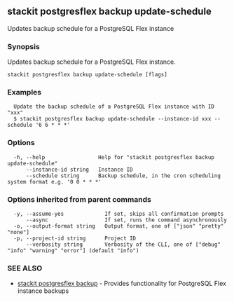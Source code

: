 ## stackit postgresflex backup update-schedule

Updates backup schedule for a PostgreSQL Flex instance

### Synopsis

Updates backup schedule for a PostgreSQL Flex instance.

```
stackit postgresflex backup update-schedule [flags]
```

### Examples

```
  Update the backup schedule of a PostgreSQL Flex instance with ID "xxx"
  $ stackit postgresflex backup update-schedule --instance-id xxx --schedule '6 6 * * *'
```

### Options

```
  -h, --help                 Help for "stackit postgresflex backup update-schedule"
      --instance-id string   Instance ID
      --schedule string      Backup schedule, in the cron scheduling system format e.g. '0 0 * * *'
```

### Options inherited from parent commands

```
  -y, --assume-yes             If set, skips all confirmation prompts
      --async                  If set, runs the command asynchronously
  -o, --output-format string   Output format, one of ["json" "pretty" "none"]
  -p, --project-id string      Project ID
      --verbosity string       Verbosity of the CLI, one of ["debug" "info" "warning" "error"] (default "info")
```

### SEE ALSO

* [stackit postgresflex backup](./stackit_postgresflex_backup.md)	 - Provides functionality for PostgreSQL Flex instance backups


